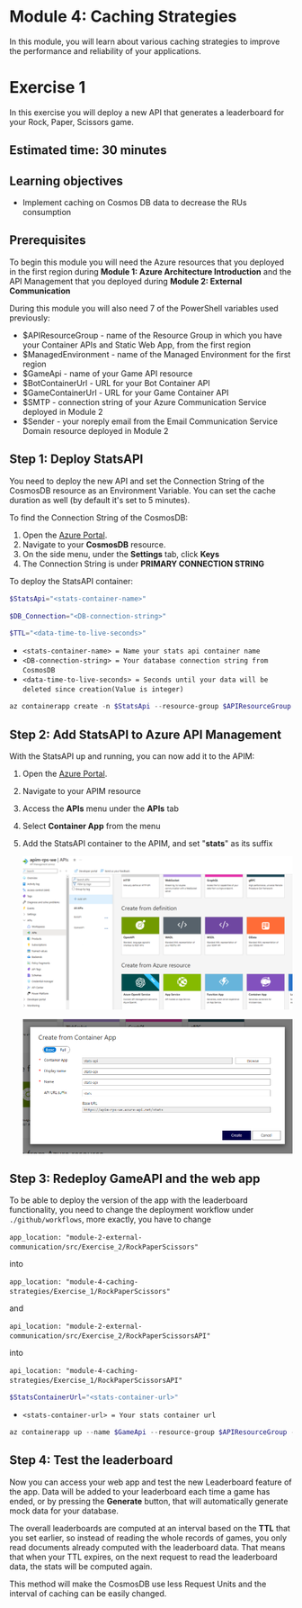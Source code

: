 # Module 4: Caching Strategies
In this module, you will learn about various caching strategies to improve the performance and reliability of your applications.

# Exercise 1
In this exercise you will deploy a new API that generates a leaderboard for your Rock, Paper, Scissors game. 

## Estimated time: 30 minutes

## Learning objectives
   - Implement caching on Cosmos DB data to decrease the RUs consumption 

## Prerequisites

To begin this module you will need the Azure resources that you deployed in the first region during **Module 1: Azure Architecture Introduction** and the API Management that you deployed during **Module 2: External Communication**

During this module you will also need 7 of the PowerShell variables used previously:
 - $APIResourceGroup - name of the Resource Group in which you have your Container APIs and Static Web App, from the first region
 - $ManagedEnvironment - name of the Managed Environment for the first region
 - $GameApi - name of your Game API resource
 - $BotContainerUrl - URL for your Bot Container API
 - $GameContainerUrl - URL for your Game Container API
 - $SMTP - connection string of your Azure Communication Service deployed in Module 2
 - $Sender - your noreply email from the Email Communication Service Domain resource deployed in Module 2

## Step 1: Deploy StatsAPI
You need to deploy the new API and set the Connection String of the CosmosDB resource as an Environment Variable. You can set the cache duration as well (by default it's set to 5 minutes).

To find the Connection String of the CosmosDB:
1. Open the [Azure Portal](https://portal.azure.com/).
2. Navigate to your **CosmosDB** resource.
3. On the side menu, under the **Settings** tab, click **Keys**
4. The Connection String is under **PRIMARY CONNECTION STRING**

To deploy the StatsAPI container:

```powershell
$StatsApi="<stats-container-name>"
```
```powershell
$DB_Connection="<DB-connection-string>" 
```
```powershell
$TTL="<data-time-to-live-seconds>"
```
- `<stats-container-name> = Name your stats api container name`
- `<DB-connection-string> = Your database connection string from CosmosDB`
- `<data-time-to-live-seconds> = Seconds until your data will be deleted since creation(Value is integer)`

```powershell
az containerapp create -n $StatsApi --resource-group $APIResourceGroup --image casianbara/statsapi-rockpaperscissors:module4-ex1 --environment $ManagedEnvironment --ingress external --target-port 8080 --query properties.configuration.ingress.fqdn --env-vars STATS_API_DB_CONNECTION_STRING=$DB_Connection STATS_API_TTL=$TTL
```


## Step 2: Add StatsAPI to Azure API Management
With the StatsAPI up and running, you can now add it to the APIM:
1. Open the [Azure Portal](https://portal.azure.com/).
2. Navigate to your APIM resource
3. Access the **APIs** menu under the **APIs** tab
4. Select **Container App** from the menu
5. Add the StatsAPI container to the APIM, and set "**stats**" as its suffix
   
   ![](../module-4-caching-strategies/images/image1.png)

   ![](../module-4-caching-strategies/images/image2.png)

## Step 3: Redeploy GameAPI and the web app
To be able to deploy the version of the app with the leaderboard functionality, you need to change the deployment workflow under `./github/workflows`, more exactly, you have to change

`app_location: "module-2-external-communication/src/Exercise_2/RockPaperScissors"`

into 

`app_location: "module-4-caching-strategies/Exercise_1/RockPaperScissors"`

and 

`api_location: "module-2-external-communication/src/Exercise_2/RockPaperScissorsAPI"`

into

`api_location: "module-4-caching-strategies/Exercise_1/RockPaperScissorsAPI"`


```powershell
$StatsContainerUrl="<stats-container-url>"
```
- `<stats-container-url> = Your stats container url`

```powershell
az containerapp up --name $GameApi --resource-group $APIResourceGroup --image casianbara/gameapi-rockpaperscissors:module4-ex1 --env-vars GAME_API_SIGNALR=$SignalREndpoint GAME_API_BOTAPI=$BotContainerUrl GAME_API_HOST=$GameContainerUrl GAME_API_SMTPSERVER=$SMTP GAME_API_SMTP_SENDER=$Sender GAME_API_STATSAPI=$StatsContainerUrl
```

## Step 4: Test the leaderboard
Now you can access your web app and test the new Leaderboard feature of the app. Data will be added to your leaderboard each time a game has ended, or by pressing the **Generate** button, that will automatically generate mock data for your database. 

The overall leaderboards are computed at an interval based on the **TTL** that you set earlier, so instead of reading the whole records of games, you only read documents already computed with the leaderboard data. That means that when your TTL expires, on the next request to read the leaderboard data, the stats will be computed again.

This method will make the CosmosDB use less Request Units and the interval of caching can be easily changed.
